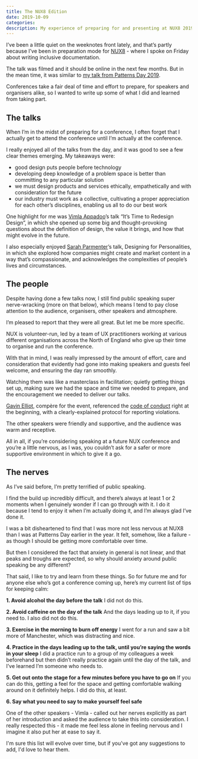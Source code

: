 ```yaml
---
title: The NUX8 Edition
date: 2019-10-09
categories:
description: My experience of preparing for and presenting at NUX8 2019.
---
```


I’ve been a little quiet on the weeknotes front lately, and that’s partly because I’ve been in preparation mode for [NUX8](https://2019.nuxconf.uk/) - where I spoke on Friday about writing inclusive documentation. 

The talk was filmed and it should be online in the next few months. But in the mean time, it was similar to [my talk from Patterns Day 2019](https://vimeo.com/345902920).

Conferences take a fair deal of time and effort to prepare, for speakers and organisers alike, so I wanted to write up some of what I did and learned from taking part.

## The talks

When I’m in the midst of preparing for a conference, I often forget that I actually get to attend the conference until I’m actually at the conference.

I really enjoyed all of the talks from the day, and it was good to see a few clear themes emerging. My takeaways were:

- good design puts people before technology
- developing deep knowledge of a problem space is better than committing to any particular solution
- we must design products and services ethically, empathetically and with consideration for the future
- our industry must work as a collective, cultivating a proper appreciation for each other’s disciplines, enabling us all to do our best work

One highlight for me was [Vimla Appadoo](https://twitter.com/ThatGirlVim)’s talk “It’s Time to Redesign Design”, in which she opened up some big and thought-provoking questions about the definition of design, the value it brings, and how that might evolve in the future. 

I also especially enjoyed [Sarah Parmenter](https://twitter.com/sazzy)’s talk, Designing for Personalities, in which she explored how companies might create and market content in a way that’s compassionate, and acknowledges the complexities of people’s lives and circumstances. 

## The people

Despite having done a few talks now, I still find public speaking super nerve-wracking (more on that below), which means I tend to pay close attention to the audience, organisers, other speakers and atmosphere.

I’m pleased to report that they were all great. But let me be more specific. 

NUX is volunteer-run, led by a team of UX practitioners working at various different organisations across the North of England who give up their time to organise and run the conference.

With that in mind, I was really impressed by the amount of effort, care and consideration that evidently had gone into making speakers and guests feel welcome, and ensuring the day ran smoothly.

Watching them was like a masterclass in facilitation; quietly getting things set up, making sure we had the space and time we needed to prepare, and the encouragement we needed to deliver our talks. 

[Gavin Elliot](https://twitter.com/gavinelliott), compère for the event, referenced the [code of conduct](https://2019.nuxconf.uk/code-of-conduct/) right at the beginning, with a clearly-explained protocol for reporting violations.

The other speakers were friendly and supportive, and the audience was warm and receptive.

All in all, if you’re considering speaking at a future NUX conference and you’re a little nervous, as I was, you couldn’t ask for a safer or more supportive environment in which to give it a go. 

## The nerves

As I’ve said before, I’m pretty terrified of public speaking. 

I find the build up incredibly difficult, and there’s always at least 1 or 2 moments when I genuinely wonder if I can go through with it. I do it because I tend to enjoy it when I’m actually doing it, and I’m always glad I’ve done it.

I was a bit disheartened to find that I was more not less nervous at NUX8 than I was at Patterns Day earlier in the year. It felt, somehow, like a failure - as though I should be getting more comfortable over time.

But then I considered the fact that anxiety in general is not linear, and that peaks and troughs are expected, so why should anxiety around public speaking be any different?

That said, I like to try and learn from these things. So for future me and for anyone else who’s got a conference coming up, here’s my current list of tips for keeping calm:

**1. Avoid alcohol the day before the talk**
I did not do this.

**2. Avoid caffeine on the day of the talk**
And the days leading up to it, if you need to. I also did not do this.

**3. Exercise in the morning to burn off energy**
I went for a run and saw a bit more of Manchester, which was distracting and nice.

**4. Practice in the days leading up to the talk, until you’re saying the words in your sleep**
I did a practice run to a group of my colleagues a week beforehand but then didn’t really practice again until the day of the talk, and I’ve learned I’m someone who needs to.

**5. Get out onto the stage for a few minutes before you have to go on**
If you can do this, getting a feel for the space and getting comfortable walking around on it definitely helps. I did do this, at least.

**6. Say what you need to say to make yourself feel safe** 

One of the other speakers - Vimla - called out her nerves explicitly as part of her introduction and asked the audience to take this into consideration. I really respected this - it made me feel less alone in feeling nervous and I imagine it also put her at ease to say it. 

I'm sure this list will evolve over time, but if you've got any suggestions to add, I'd love to hear them.
